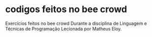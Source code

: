 # codigos feitos no bee crowd
Exercícios feitos no bee crowd
Durante a disciplina de Linguagem e Técnicas de Programação
Lecionada por Matheus Eloy.
